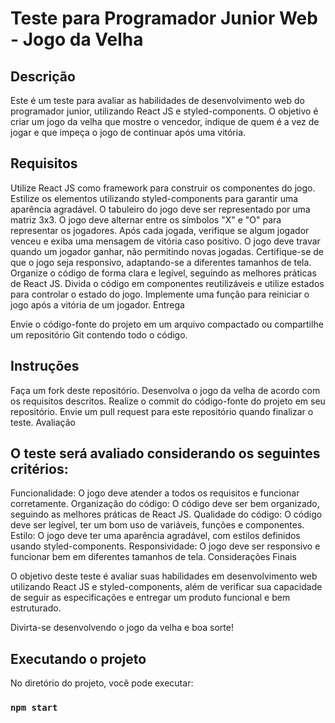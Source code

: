 # Teste para Programador Junior Web - Jogo da Velha
## Descrição

Este é um teste para avaliar as habilidades de desenvolvimento web do programador junior, utilizando React JS e styled-components. O objetivo é criar um jogo da velha que mostre o vencedor, indique de quem é a vez de jogar e que impeça o jogo de continuar após uma vitória.

## Requisitos

Utilize React JS como framework para construir os componentes do jogo.
Estilize os elementos utilizando styled-components para garantir uma aparência agradável.
O tabuleiro do jogo deve ser representado por uma matriz 3x3.
O jogo deve alternar entre os símbolos "X" e "O" para representar os jogadores.
Após cada jogada, verifique se algum jogador venceu e exiba uma mensagem de vitória caso positivo.
O jogo deve travar quando um jogador ganhar, não permitindo novas jogadas.
Certifique-se de que o jogo seja responsivo, adaptando-se a diferentes tamanhos de tela.
Organize o código de forma clara e legível, seguindo as melhores práticas de React JS.
Divida o código em componentes reutilizáveis e utilize estados para controlar o estado do jogo.
Implemente uma função para reiniciar o jogo após a vitória de um jogador.
Entrega

Envie o código-fonte do projeto em um arquivo compactado ou compartilhe um repositório Git contendo todo o código.

## Instruções

Faça um fork deste repositório.
Desenvolva o jogo da velha de acordo com os requisitos descritos.
Realize o commit do código-fonte do projeto em seu repositório.
Envie um pull request para este repositório quando finalizar o teste.
Avaliação

## O teste será avaliado considerando os seguintes critérios:

Funcionalidade: O jogo deve atender a todos os requisitos e funcionar corretamente.
Organização do código: O código deve ser bem organizado, seguindo as melhores práticas de React JS.
Qualidade do código: O código deve ser legível, ter um bom uso de variáveis, funções e componentes.
Estilo: O jogo deve ter uma aparência agradável, com estilos definidos usando styled-components.
Responsividade: O jogo deve ser responsivo e funcionar bem em diferentes tamanhos de tela.
Considerações Finais

O objetivo deste teste é avaliar suas habilidades em desenvolvimento web utilizando React JS e styled-components, além de verificar sua capacidade de seguir as especificações e entregar um produto funcional e bem estruturado.

Divirta-se desenvolvendo o jogo da velha e boa sorte!

## Executando o projeto

No diretório do projeto, você pode executar:

### `npm start`

